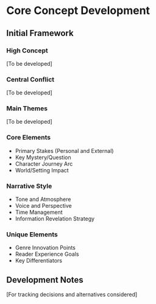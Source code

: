 # Core Concept Development

## Initial Framework

### High Concept
[To be developed]

### Central Conflict
[To be developed]

### Main Themes
[To be developed]

### Core Elements
- Primary Stakes (Personal and External)
- Key Mystery/Question
- Character Journey Arc
- World/Setting Impact

### Narrative Style
- Tone and Atmosphere
- Voice and Perspective
- Time Management
- Information Revelation Strategy

### Unique Elements
- Genre Innovation Points
- Reader Experience Goals
- Key Differentiators

## Development Notes
[For tracking decisions and alternatives considered]
